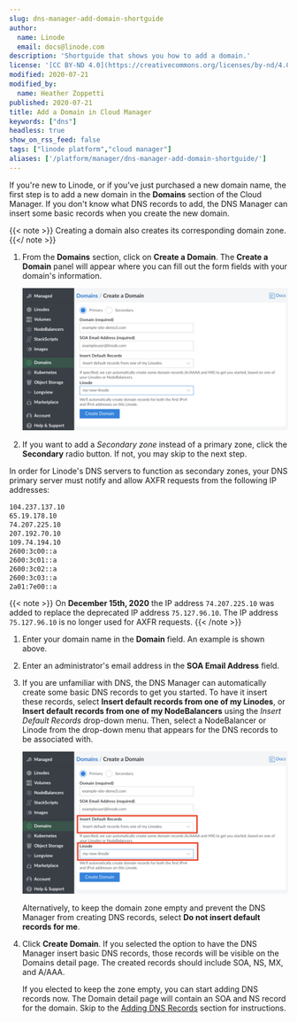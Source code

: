 ```yaml
---
slug: dns-manager-add-domain-shortguide
author:
  name: Linode
  email: docs@linode.com
description: 'Shortguide that shows you how to add a domain.'
license: '[CC BY-ND 4.0](https://creativecommons.org/licenses/by-nd/4.0)'
modified: 2020-07-21
modified_by:
  name: Heather Zoppetti
published: 2020-07-21
title: Add a Domain in Cloud Manager
keywords: ["dns"]
headless: true
show_on_rss_feed: false
tags: ["linode platform","cloud manager"]
aliases: ['/platform/manager/dns-manager-add-domain-shortguide/']
---
```


If you're new to Linode, or if you've just purchased a new domain name, the first step is to add a new domain in the **Domains** section of the Cloud Manager. If you don't know what DNS records to add, the DNS Manager can insert some basic records when you create the new domain.

{{< note >}}
Creating a domain also creates its corresponding domain zone.
{{</ note >}}

1.  From the **Domains** section, click on **Create a Domain**. The **Create a Domain** panel will appear where you can fill out the form fields with your domain's information.

    ![This page lets you add a new domain](add-new-domain.png "This page lets you add a new domain")

1. If you want to add a *Secondary zone* instead of a primary zone, click the **Secondary** radio button. If not, you may skip to the next step.

In order for Linode's DNS servers to function as secondary zones, your DNS primary server must notify and allow AXFR requests from the following IP addresses:

    104.237.137.10
    65.19.178.10
    74.207.225.10
    207.192.70.10
    109.74.194.10
    2600:3c00::a
    2600:3c01::a
    2600:3c02::a
    2600:3c03::a
    2a01:7e00::a

{{< note >}}
On **December 15th, 2020** the IP address `74.207.225.10` was added to replace the deprecated IP address `75.127.96.10`. The IP address `75.127.96.10` is no longer used for AXFR requests.
{{< /note >}}

1.  Enter your domain name in the **Domain** field. An example is shown above.
1.  Enter an administrator's email address in the **SOA Email Address** field.
1.  If you are unfamiliar with DNS, the DNS Manager can automatically create some basic DNS records to get you started. To have it insert these records, select **Insert default records from one of my Linodes**, or **Insert default records from one of my NodeBalancers** using the *Insert Default Records* drop-down menu. Then, select a NodeBalancer or Linode from the drop-down menu that appears for the DNS records to be associated with.

    ![Create default DNS records when adding a new domain](create-default-records.png "Create default DNS records when adding a new domain")

     Alternatively, to keep the domain zone empty and prevent the DNS Manager from creating DNS records, select **Do not insert default records for me**.

1.  Click **Create Domain**. If you selected the option to have the DNS Manager insert basic DNS records, those records will be visible on the Domains detail page. The created records should include SOA, NS, MX, and A/AAA.

    If you elected to keep the zone empty, you can start adding DNS records now. The Domain detail page will contain an SOA and NS record for the domain. Skip to the [Adding DNS Records](/docs/networking/dns/dns-manager-overview/##add-dns-records) section for instructions.

<!--
1.  If you are unfamiliar with DNS, the DNS Manager can automatically create some basic DNS records to get you started. To have it insert these records, select **Yes, insert a few records to get me started**, then select from the drop-down menu the Linode with which you want this domain zone associated.

    Alternatively, to keep the domain zone empty and prevent the DNS Manager from creating DNS records, select **No, I want the zone empty**.

If you selected the option to have the DNS Manager insert basic DNS records, those records will be visible, as shown above. If you elected to keep the zone empty, you can start adding DNS records now. Skip to the [Adding DNS Records](/docs/networking/dns/dns-manager-overview/#add-records) section for instructions.

-->
